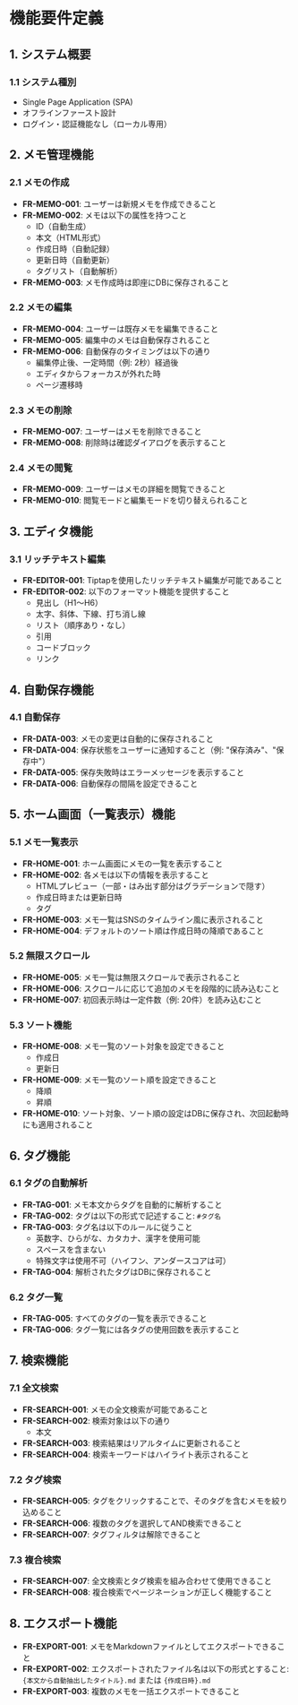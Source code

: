 # 機能要件定義

## 1. システム概要

### 1.1 システム種別
- Single Page Application (SPA)
- オフラインファースト設計
- ログイン・認証機能なし（ローカル専用）

## 2. メモ管理機能

### 2.1 メモの作成
- **FR-MEMO-001**: ユーザーは新規メモを作成できること
- **FR-MEMO-002**: メモは以下の属性を持つこと
  - ID（自動生成）
  - 本文（HTML形式）
  - 作成日時（自動記録）
  - 更新日時（自動更新）
  - タグリスト（自動解析）
- **FR-MEMO-003**: メモ作成時は即座にDBに保存されること

### 2.2 メモの編集
- **FR-MEMO-004**: ユーザーは既存メモを編集できること
- **FR-MEMO-005**: 編集中のメモは自動保存されること
- **FR-MEMO-006**: 自動保存のタイミングは以下の通り
  - 編集停止後、一定時間（例: 2秒）経過後
  - エディタからフォーカスが外れた時
  - ページ遷移時

### 2.3 メモの削除
- **FR-MEMO-007**: ユーザーはメモを削除できること
- **FR-MEMO-008**: 削除時は確認ダイアログを表示すること

### 2.4 メモの閲覧
- **FR-MEMO-009**: ユーザーはメモの詳細を閲覧できること
- **FR-MEMO-010**: 閲覧モードと編集モードを切り替えられること

## 3. エディタ機能

### 3.1 リッチテキスト編集
- **FR-EDITOR-001**: Tiptapを使用したリッチテキスト編集が可能であること
- **FR-EDITOR-002**: 以下のフォーマット機能を提供すること
  - 見出し（H1〜H6）
  - 太字、斜体、下線、打ち消し線
  - リスト（順序あり・なし）
  - 引用
  - コードブロック
  - リンク

## 4. 自動保存機能

### 4.1 自動保存
- **FR-DATA-003**: メモの変更は自動的に保存されること
- **FR-DATA-004**: 保存状態をユーザーに通知すること（例: "保存済み"、"保存中"）
- **FR-DATA-005**: 保存失敗時はエラーメッセージを表示すること
- **FR-DATA-006**: 自動保存の間隔を設定できること

## 5. ホーム画面（一覧表示）機能

### 5.1 メモ一覧表示
- **FR-HOME-001**: ホーム画面にメモの一覧を表示すること
- **FR-HOME-002**: 各メモは以下の情報を表示すること
  - HTMLプレビュー（一部・はみ出す部分はグラデーションで隠す）
  - 作成日時または更新日時
  - タグ
- **FR-HOME-003**: メモ一覧はSNSのタイムライン風に表示されること
- **FR-HOME-004**: デフォルトのソート順は作成日時の降順であること

### 5.2 無限スクロール
- **FR-HOME-005**: メモ一覧は無限スクロールで表示されること
- **FR-HOME-006**: スクロールに応じて追加のメモを段階的に読み込むこと
- **FR-HOME-007**: 初回表示時は一定件数（例: 20件）を読み込むこと

### 5.3 ソート機能
- **FR-HOME-008**: メモ一覧のソート対象を設定できること
  - 作成日
  - 更新日
- **FR-HOME-009**: メモ一覧のソート順を設定できること
  - 降順
  - 昇順
- **FR-HOME-010**: ソート対象、ソート順の設定はDBに保存され、次回起動時にも適用されること

## 6. タグ機能

### 6.1 タグの自動解析
- **FR-TAG-001**: メモ本文からタグを自動的に解析すること
- **FR-TAG-002**: タグは以下の形式で記述すること: `#タグ名`
- **FR-TAG-003**: タグ名は以下のルールに従うこと
  - 英数字、ひらがな、カタカナ、漢字を使用可能
  - スペースを含まない
  - 特殊文字は使用不可（ハイフン、アンダースコアは可）
- **FR-TAG-004**: 解析されたタグはDBに保存されること

### 6.2 タグ一覧
- **FR-TAG-005**: すべてのタグの一覧を表示できること
- **FR-TAG-006**: タグ一覧には各タグの使用回数を表示すること

## 7. 検索機能

### 7.1 全文検索
- **FR-SEARCH-001**: メモの全文検索が可能であること
- **FR-SEARCH-002**: 検索対象は以下の通り
  - 本文
- **FR-SEARCH-003**: 検索結果はリアルタイムに更新されること
- **FR-SEARCH-004**: 検索キーワードはハイライト表示されること

### 7.2 タグ検索
- **FR-SEARCH-005**: タグをクリックすることで、そのタグを含むメモを絞り込めること
- **FR-SEARCH-006**: 複数のタグを選択してAND検索できること
- **FR-SEARCH-007**: タグフィルタは解除できること

### 7.3 複合検索
- **FR-SEARCH-007**: 全文検索とタグ検索を組み合わせて使用できること
- **FR-SEARCH-008**: 複合検索でページネーションが正しく機能すること

## 8. エクスポート機能

- **FR-EXPORT-001**: メモをMarkdownファイルとしてエクスポートできること
- **FR-EXPORT-002**: エクスポートされたファイル名は以下の形式とすること: `{本文から自動抽出したタイトル}.md` または `{作成日時}.md`
- **FR-EXPORT-003**: 複数のメモを一括エクスポートできること
